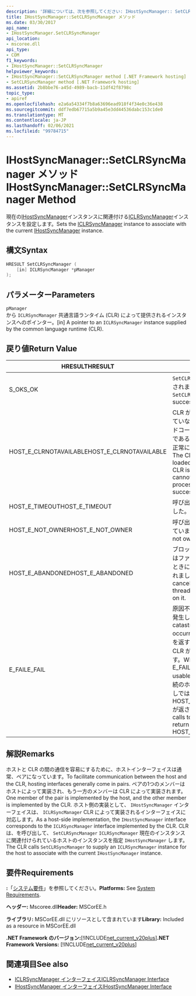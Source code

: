 ```yaml
---
description: '詳細については、次を参照してください: IHostSyncManager:: SetCLRSyncManager メソッド'
title: IHostSyncManager::SetCLRSyncManager メソッド
ms.date: 03/30/2017
api_name:
- IHostSyncManager.SetCLRSyncManager
api_location:
- mscoree.dll
api_type:
- COM
f1_keywords:
- IHostSyncManager::SetCLRSyncManager
helpviewer_keywords:
- IHostSyncManager::SetCLRSyncManager method [.NET Framework hosting]
- SetCLRSyncManager method [.NET Framework hosting]
ms.assetid: 2b8bbe76-a45d-4989-bacb-11df42f8798c
topic_type:
- apiref
ms.openlocfilehash: e2a6a54334f7b8a63696ead918f4f34e0c36e438
ms.sourcegitcommit: ddf7edb67715a5b9a45e3dd44536dabc153c1de0
ms.translationtype: MT
ms.contentlocale: ja-JP
ms.lasthandoff: 02/06/2021
ms.locfileid: "99784715"
---
```

# <a name="ihostsyncmanagersetclrsyncmanager-method"></a><span data-ttu-id="9cb0e-103">IHostSyncManager::SetCLRSyncManager メソッド</span><span class="sxs-lookup"><span data-stu-id="9cb0e-103">IHostSyncManager::SetCLRSyncManager Method</span></span>

<span data-ttu-id="9cb0e-104">現在の[IHostSyncManager](ihostsyncmanager-interface.md)インスタンスに関連付ける[ICLRSyncManager](iclrsyncmanager-interface.md)インスタンスを設定します。</span><span class="sxs-lookup"><span data-stu-id="9cb0e-104">Sets the [ICLRSyncManager](iclrsyncmanager-interface.md) instance to associate with the current [IHostSyncManager](ihostsyncmanager-interface.md) instance.</span></span>  
  
## <a name="syntax"></a><span data-ttu-id="9cb0e-105">構文</span><span class="sxs-lookup"><span data-stu-id="9cb0e-105">Syntax</span></span>  
  
```cpp  
HRESULT SetCLRSyncManager (  
    [in] ICLRSyncManager *pManager  
);  
```  
  
## <a name="parameters"></a><span data-ttu-id="9cb0e-106">パラメーター</span><span class="sxs-lookup"><span data-stu-id="9cb0e-106">Parameters</span></span>  

 `pManager`  
 <span data-ttu-id="9cb0e-107">から `ICLRSyncManager` 共通言語ランタイム (CLR) によって提供されるインスタンスへのポインター。</span><span class="sxs-lookup"><span data-stu-id="9cb0e-107">[in] A pointer to an `ICLRSyncManager` instance supplied by the common language runtime (CLR).</span></span>  
  
## <a name="return-value"></a><span data-ttu-id="9cb0e-108">戻り値</span><span class="sxs-lookup"><span data-stu-id="9cb0e-108">Return Value</span></span>  
  
|<span data-ttu-id="9cb0e-109">HRESULT</span><span class="sxs-lookup"><span data-stu-id="9cb0e-109">HRESULT</span></span>|<span data-ttu-id="9cb0e-110">説明</span><span class="sxs-lookup"><span data-stu-id="9cb0e-110">Description</span></span>|  
|-------------|-----------------|  
|<span data-ttu-id="9cb0e-111">S_OK</span><span class="sxs-lookup"><span data-stu-id="9cb0e-111">S_OK</span></span>|<span data-ttu-id="9cb0e-112">`SetCLRSyncManager` 正常に返されました。</span><span class="sxs-lookup"><span data-stu-id="9cb0e-112">`SetCLRSyncManager` returned successfully.</span></span>|  
|<span data-ttu-id="9cb0e-113">HOST_E_CLRNOTAVAILABLE</span><span class="sxs-lookup"><span data-stu-id="9cb0e-113">HOST_E_CLRNOTAVAILABLE</span></span>|<span data-ttu-id="9cb0e-114">CLR がプロセスに読み込まれていないか、CLR がマネージドコードを実行できない状態であるか、または呼び出しが正常に処理されていません。</span><span class="sxs-lookup"><span data-stu-id="9cb0e-114">The CLR has not been loaded into a process, or the CLR is in a state in which it cannot run managed code or process the call successfully.</span></span>|  
|<span data-ttu-id="9cb0e-115">HOST_E_TIMEOUT</span><span class="sxs-lookup"><span data-stu-id="9cb0e-115">HOST_E_TIMEOUT</span></span>|<span data-ttu-id="9cb0e-116">呼び出しがタイムアウトしました。</span><span class="sxs-lookup"><span data-stu-id="9cb0e-116">The call timed out.</span></span>|  
|<span data-ttu-id="9cb0e-117">HOST_E_NOT_OWNER</span><span class="sxs-lookup"><span data-stu-id="9cb0e-117">HOST_E_NOT_OWNER</span></span>|<span data-ttu-id="9cb0e-118">呼び出し元がロックを所有していません。</span><span class="sxs-lookup"><span data-stu-id="9cb0e-118">The caller does not own the lock.</span></span>|  
|<span data-ttu-id="9cb0e-119">HOST_E_ABANDONED</span><span class="sxs-lookup"><span data-stu-id="9cb0e-119">HOST_E_ABANDONED</span></span>|<span data-ttu-id="9cb0e-120">ブロックされたスレッドまたはファイバーが待機しているときに、イベントが取り消されました。</span><span class="sxs-lookup"><span data-stu-id="9cb0e-120">An event was canceled while a blocked thread or fiber was waiting on it.</span></span>|  
|<span data-ttu-id="9cb0e-121">E_FAIL</span><span class="sxs-lookup"><span data-stu-id="9cb0e-121">E_FAIL</span></span>|<span data-ttu-id="9cb0e-122">原因不明の致命的なエラーが発生しました。</span><span class="sxs-lookup"><span data-stu-id="9cb0e-122">An unknown catastrophic failure occurred.</span></span> <span data-ttu-id="9cb0e-123">メソッドが E_FAIL を返すと、そのプロセス内で CLR が使用できなくなります。</span><span class="sxs-lookup"><span data-stu-id="9cb0e-123">When a method returns E_FAIL, the CLR is no longer usable within the process.</span></span> <span data-ttu-id="9cb0e-124">後続のホストメソッドの呼び出しでは HOST_E_CLRNOTAVAILABLE が返されます。</span><span class="sxs-lookup"><span data-stu-id="9cb0e-124">Subsequent calls to hosting methods return HOST_E_CLRNOTAVAILABLE.</span></span>|  
  
## <a name="remarks"></a><span data-ttu-id="9cb0e-125">解説</span><span class="sxs-lookup"><span data-stu-id="9cb0e-125">Remarks</span></span>  

 <span data-ttu-id="9cb0e-126">ホストと CLR の間の通信を容易にするために、ホストインターフェイスは通常、ペアになっています。</span><span class="sxs-lookup"><span data-stu-id="9cb0e-126">To facilitate communication between the host and the CLR, hosting interfaces generally come in pairs.</span></span> <span data-ttu-id="9cb0e-127">ペアの1つのメンバーはホストによって実装され、もう一方のメンバーは CLR によって実装されます。</span><span class="sxs-lookup"><span data-stu-id="9cb0e-127">One member of the pair is implemented by the host, and the other member is implemented by the CLR.</span></span> <span data-ttu-id="9cb0e-128">ホスト側の実装として、 `IHostSyncManager` インターフェイスは、 `ICLRSyncManager` CLR によって実装されるインターフェイスに対応します。</span><span class="sxs-lookup"><span data-stu-id="9cb0e-128">As a host-side implementation, the `IHostSyncManager` interface corresponds to the `ICLRSyncManager` interface implemented by the CLR.</span></span> <span data-ttu-id="9cb0e-129">CLR は、を呼び出して、 `SetCLRSyncManager` `ICLRSyncManager` 現在のインスタンスに関連付けられているホストのインスタンスを指定 `IHostSyncManager` します。</span><span class="sxs-lookup"><span data-stu-id="9cb0e-129">The CLR calls `SetCLRSyncManager` to supply an `ICLRSyncManager` instance for the host to associate with the current `IHostSyncManager` instance.</span></span>  
  
## <a name="requirements"></a><span data-ttu-id="9cb0e-130">要件</span><span class="sxs-lookup"><span data-stu-id="9cb0e-130">Requirements</span></span>  

 <span data-ttu-id="9cb0e-131">**:**「[システム要件](../../get-started/system-requirements.md)」を参照してください。</span><span class="sxs-lookup"><span data-stu-id="9cb0e-131">**Platforms:** See [System Requirements](../../get-started/system-requirements.md).</span></span>  
  
 <span data-ttu-id="9cb0e-132">**ヘッダー:** Mscoree.dll</span><span class="sxs-lookup"><span data-stu-id="9cb0e-132">**Header:** MSCorEE.h</span></span>  
  
 <span data-ttu-id="9cb0e-133">**ライブラリ:** MSCorEE.dll にリソースとして含まれています</span><span class="sxs-lookup"><span data-stu-id="9cb0e-133">**Library:** Included as a resource in MSCorEE.dll</span></span>  
  
 <span data-ttu-id="9cb0e-134">**.NET Framework のバージョン:**[!INCLUDE[net_current_v20plus](../../../../includes/net-current-v20plus-md.md)]</span><span class="sxs-lookup"><span data-stu-id="9cb0e-134">**.NET Framework Versions:** [!INCLUDE[net_current_v20plus](../../../../includes/net-current-v20plus-md.md)]</span></span>  
  
## <a name="see-also"></a><span data-ttu-id="9cb0e-135">関連項目</span><span class="sxs-lookup"><span data-stu-id="9cb0e-135">See also</span></span>

- [<span data-ttu-id="9cb0e-136">ICLRSyncManager インターフェイス</span><span class="sxs-lookup"><span data-stu-id="9cb0e-136">ICLRSyncManager Interface</span></span>](iclrsyncmanager-interface.md)
- [<span data-ttu-id="9cb0e-137">IHostSyncManager インターフェイス</span><span class="sxs-lookup"><span data-stu-id="9cb0e-137">IHostSyncManager Interface</span></span>](ihostsyncmanager-interface.md)

